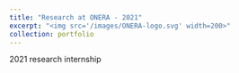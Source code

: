 ```yaml
---
title: "Research at ONERA - 2021"
excerpt: "<img src='/images/ONERA-logo.svg' width=200>"
collection: portfolio
---
```


2021 research internship
